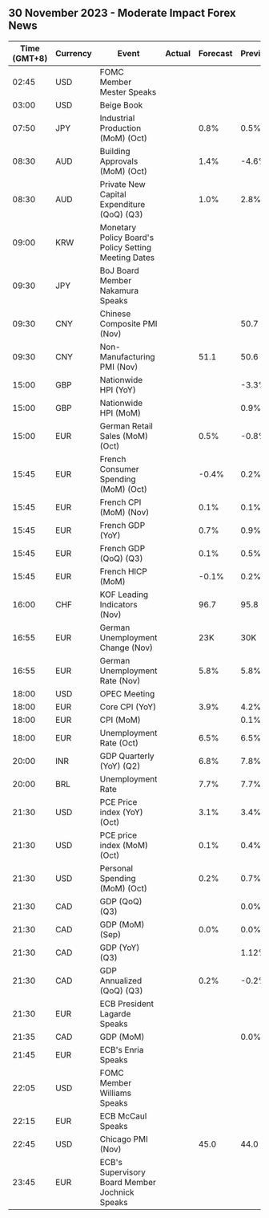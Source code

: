## 30 November 2023 - Moderate Impact Forex News

| Time (GMT+8) | Currency | Event | Actual | Forecast | Previous |
|------|----------|-------|--------|----------|----------|
| 02:45 | USD | FOMC Member Mester Speaks |  |  |  |
| 03:00 | USD | Beige Book |  |  |  |
| 07:50 | JPY | Industrial Production (MoM) (Oct) |  | 0.8% | 0.5% |
| 08:30 | AUD | Building Approvals (MoM) (Oct) |  | 1.4% | -4.6% |
| 08:30 | AUD | Private New Capital Expenditure (QoQ) (Q3) |  | 1.0% | 2.8% |
| 09:00 | KRW | Monetary Policy Board's Policy Setting Meeting Dates |  |  |  |
| 09:30 | JPY | BoJ Board Member Nakamura Speaks |  |  |  |
| 09:30 | CNY | Chinese Composite PMI (Nov) |  |  | 50.7 |
| 09:30 | CNY | Non-Manufacturing PMI (Nov) |  | 51.1 | 50.6 |
| 15:00 | GBP | Nationwide HPI (YoY) |  |  | -3.3% |
| 15:00 | GBP | Nationwide HPI (MoM) |  |  | 0.9% |
| 15:00 | EUR | German Retail Sales (MoM) (Oct) |  | 0.5% | -0.8% |
| 15:45 | EUR | French Consumer Spending (MoM) (Oct) |  | -0.4% | 0.2% |
| 15:45 | EUR | French CPI (MoM) (Nov) |  | 0.1% | 0.1% |
| 15:45 | EUR | French GDP (YoY) |  | 0.7% | 0.9% |
| 15:45 | EUR | French GDP (QoQ) (Q3) |  | 0.1% | 0.5% |
| 15:45 | EUR | French HICP (MoM) |  | -0.1% | 0.2% |
| 16:00 | CHF | KOF Leading Indicators (Nov) |  | 96.7 | 95.8 |
| 16:55 | EUR | German Unemployment Change (Nov) |  | 23K | 30K |
| 16:55 | EUR | German Unemployment Rate (Nov) |  | 5.8% | 5.8% |
| 18:00 | USD | OPEC Meeting |  |  |  |
| 18:00 | EUR | Core CPI (YoY) |  | 3.9% | 4.2% |
| 18:00 | EUR | CPI (MoM) |  |  | 0.1% |
| 18:00 | EUR | Unemployment Rate (Oct) |  | 6.5% | 6.5% |
| 20:00 | INR | GDP Quarterly (YoY) (Q2) |  | 6.8% | 7.8% |
| 20:00 | BRL | Unemployment Rate |  | 7.7% | 7.7% |
| 21:30 | USD | PCE Price index (YoY) (Oct) |  | 3.1% | 3.4% |
| 21:30 | USD | PCE price index (MoM) (Oct) |  | 0.1% | 0.4% |
| 21:30 | USD | Personal Spending (MoM) (Oct) |  | 0.2% | 0.7% |
| 21:30 | CAD | GDP (QoQ) (Q3) |  |  | 0.0% |
| 21:30 | CAD | GDP (MoM) (Sep) |  | 0.0% | 0.0% |
| 21:30 | CAD | GDP (YoY) (Q3) |  |  | 1.12% |
| 21:30 | CAD | GDP Annualized (QoQ) (Q3) |  | 0.2% | -0.2% |
| 21:30 | EUR | ECB President Lagarde Speaks |  |  |  |
| 21:35 | CAD | GDP (MoM) |  |  | 0.0% |
| 21:45 | EUR | ECB's Enria Speaks |  |  |  |
| 22:05 | USD | FOMC Member Williams Speaks |  |  |  |
| 22:15 | EUR | ECB McCaul Speaks |  |  |  |
| 22:45 | USD | Chicago PMI (Nov) |  | 45.0 | 44.0 |
| 23:45 | EUR | ECB's Supervisory Board Member Jochnick Speaks |  |  |  |
